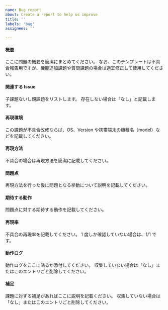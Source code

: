 ```yaml
---
name: Bug report
about: Create a report to help us improve
title: ''
labels: 'bug'
assignees: ''

---
```


<!--

■ タイトルについて

課題のタイトルはリリースノートに反映されます。
句読点は「、。」ではなく「，．」を用いて、課題に対する対応が明示的なタイトルをつけてください。

- 悪い例
    - CI 環境でたまに発生するエラーについて
    - Python ブロックの初期化のタイミングを知る方法
- 良い例
    - CI 環境で低頻度で発生するテストエラーの修正
    - flow::python::Proxy ブロックで flow_python の初期化を待つように修正

■ Assignee

課題の担当者を選択します。
不明な場合は登録者の上長または登録者自身に設定してください。

■ Label について

以下のルールで Label をつけます。

- bug: 不具合、または不具合と思われる場合
- documentation: ドキュメントに関する要望
- duplicate: 同じ内容の課題が既に存在する場合、このラベルを追加してクローズする
- enhancement: 機能追加や改善を行う場合
- good first issue: 初学者向けによく情報がまとまっている場合
- help wanted: 誰かに助けてもらいたい場合
- invalid: 課題をリジェクトする場合（ほとんど使われない）
- question: 仕様等の確認や調査を行う場合
- wontfix: 対応を何も行わない場合、このラベルを追加してクローズする

■ Projects

関連するカンバンへの紐付けを行う場合は設定する

■ Milestone

課題の内容で決定されます。
不明な場合は最も近い未来が期日のマイルストーンを選択してください。

-->

#### 概要

ここに問題の概要を簡潔にまとめてください。
なお、このテンプレートは不具合報告用ですが、機能追加課題や質問課題の場合は適宜修正して使用してください。

#### 関連する Issue

子課題ないし親課題をリストします。
存在しない場合は「なし」と記載します。

#### 再現環境

この課題が不具合改修ならば、OS、Version や携帯端末の機種名（model）などを記載してください。

#### 再現方法

不具合の場合は再現方法を簡潔に記載してください。

#### 問題点

再現方法を行った後に問題となる挙動について説明を記載してください。

#### 期待する動作

問題点に対する期待する動作を記載してください。

#### 再現率

不具合の再現率を記載してください。
1 度しか確認していない場合は、1/1 です。

#### 動作ログ

動作ログをここに貼るか添付してください。
収集していない場合は「なし」またはこのエントリごと削除してください。

#### 補足

課題に対する補足があればここに説明を記載ください。
収集していない場合は「なし」またはこのエントリごと削除してください。
